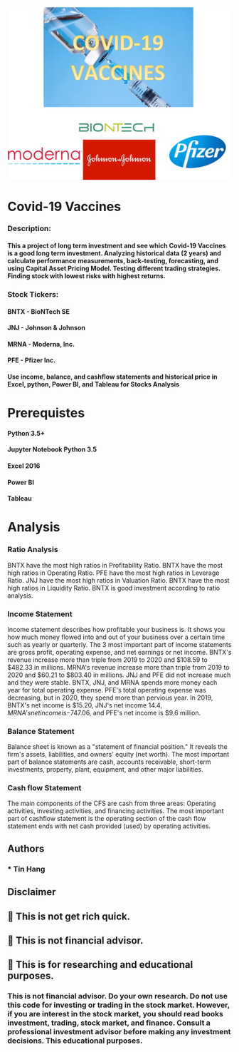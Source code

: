 <img src="Covid_19.PNG">

# Covid-19 Vaccines

### Description:
#### This a project of long term investment and see which Covid-19 Vaccines is a good long term investment. Analyzing historical data (2 years) and calculate performance measurements, back-testing, forecasting, and using Capital Asset Pricing Model. Testing different trading strategies. Finding stock with lowest risks with highest returns.  
### Stock Tickers:
#### BNTX - BioNTech SE  
#### JNJ - Johnson & Johnson      
#### MRNA - Moderna, Inc.  
#### PFE - Pfizer Inc.  

#### Use income, balance, and cashflow statements and historical price in Excel, python, Power BI, and Tableau for Stocks Analysis


# Prerequistes  

#### Python 3.5+

#### Jupyter Notebook Python 3.5  

#### Excel 2016

#### Power BI  

#### Tableau

# Analysis  
### Ratio Analysis  
BNTX have the most high ratios in Profitability Ratio. BNTX have the most high ratios in Operating Ratio. PFE have the most high ratios in Leverage Ratio. JNJ have the most high ratios in Valuation Ratio. BNTX have the most high ratios in Liquidity Ratio. BNTX is good investment according to ratio analysis.  

### Income Statement  
Income statement describes how profitable your business is. It shows you how much money flowed into and out of your business over a certain time such as yearly or quarterly. The 3 most important part of income statements are gross profit, operating expense, and net earnings or net income. BNTX's revenue increase more than triple from 2019 to 2020 and $108.59 to $482.33 in millions.  MRNA's revenue increase more than triple from 2019 to 2020 and $60.21 to $803.40 in millions. JNJ and PFE did not increase much and they were stable. BNTX, JNJ, and MRNA spends more money each year for total operating expense. PFE's total operating expense was decreasing, but in 2020, they spend more than pervious year.  In 2019, BNTX's net income is $15.20, JNJ's net income $14.4, MRNA's net income is -$747.06, and PFE's net income is $9.6 million.  

### Balance Statement  
Balance sheet is known as a "statement of financial position." It reveals the firm's assets, liabilities, and owners' equity (net worth). The most important part of balance statements are cash, accounts receivable, short-term investments, property, plant, equipment, and other major liabilities.  

### Cash flow  Statement 
The main components of the CFS are cash from three areas: Operating activities, investing activities, and financing activities. The most important part of cashflow statement is the operating section of the cash flow statement ends with net cash provided (used) by operating activities.    

## Authors  
### * Tin Hang  

## Disclaimer  
## 🔴 This is not get rich quick.  
## 🔴 This is not financial advisor.   
## 🔴 This is for researching and educational purposes.  
### This is not financial advisor. Do your own research. Do not use this code for investing or trading in the stock market. However, if you are interest in the stock market, you should read books investment, trading, stock market, and finance. Consult a professional investment advisor before making any investment decisions. This educational purposes.  

